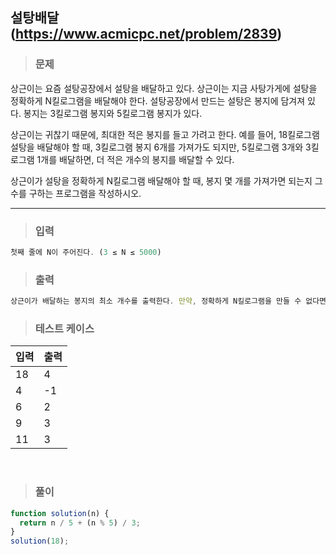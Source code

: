 ## 설탕배달(https://www.acmicpc.net/problem/2839)

> ### 문제

상근이는 요즘 설탕공장에서 설탕을 배달하고 있다. 상근이는 지금 사탕가게에 설탕을 정확하게 N킬로그램을 배달해야 한다. 설탕공장에서 만드는 설탕은 봉지에 담겨져 있다. 봉지는 3킬로그램 봉지와 5킬로그램 봉지가 있다.

상근이는 귀찮기 때문에, 최대한 적은 봉지를 들고 가려고 한다. 예를 들어, 18킬로그램 설탕을 배달해야 할 때, 3킬로그램 봉지 6개를 가져가도 되지만, 5킬로그램 3개와 3킬로그램 1개를 배달하면, 더 적은 개수의 봉지를 배달할 수 있다.

상근이가 설탕을 정확하게 N킬로그램 배달해야 할 때, 봉지 몇 개를 가져가면 되는지 그 수를 구하는 프로그램을 작성하시오.

---

> ### 입력

```javascript
첫째 줄에 N이 주어진다. (3 ≤ N ≤ 5000)
```

> ### 출력

```javascript
상근이가 배달하는 봉지의 최소 개수를 출력한다. 만약, 정확하게 N킬로그램을 만들 수 없다면 -1을 출력한다.
```

> ### 테스트 케이스

| 입력 | 출력 |
| ---- | ---- |
| 18   | 4    |
| 4    | -1   |
| 6    | 2    |
| 9    | 3    |
| 11   | 3    |

 <br/>

> ### 풀이

```javascript
function solution(n) {
  return n / 5 + (n % 5) / 3;
}
solution(18);
```

 <br/>
